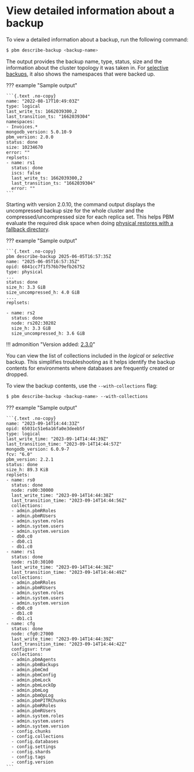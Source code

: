 # View detailed information about a backup

To view a detailed information about a backup, run the following command:

```{.bash data-prompt="$"}
$ pbm describe-backup <backup-name>
```

The output provides the backup name, type, status, size and the information about the cluster topology it was taken in. For [selective backups](../features/selective-backup.md), it also shows the namespaces that were backed up. 

??? example "Sample output"

    ```{.text .no-copy}
    name: "2022-08-17T10:49:03Z"
    type: logical
    last_write_ts: 1662039300,2
    last_transition_ts: "1662039304"
    namespaces:
    - Invoices.*
    mongodb_version: 5.0.10-9
    pbm_version: 2.0.0
    status: done
    size: 10234670
    error: ""
    replsets:
    - name: rs1
      status: done
      iscs: false
      last_write_ts: 1662039300,2
      last_transition_ts: "1662039304"
      error: ""
    ```

Starting with version 2.0.10, the command output displays the uncompressed backup size for the whole cluster and the compressed/uncompressed size for each replica set. This helps PBM evaluate the required disk space when doing [physical restores with a fallback directory](../features/physical.md#physical-restores-with-a-fallback-directory).

??? example "Sample output"

    ```{.text .no-copy}
    pbm describe-backup 2025-06-05T16:57:35Z
    name: "2025-06-05T16:57:35Z"
    opid: 6841cc7f1f576b79efb26752
    type: physical
    ...
    status: done
    size_h: 3.3 GiB
    size_uncompressed_h: 4.0 GiB
    ....
    replsets:

    - name: rs2
      status: done
      node: rs202:30202
      size_h: 3.3 GiB
      size_uncompressed_h: 3.6 GiB

!!! admonition "Version added: [2.3.0](../release-notes/2.3.0.md)"

You can view the list of collections included in the *logical* or *selective* backup. This simplifies troubleshooting as it helps identify the backup contents for environments where databases are frequently created or dropped.

To view the backup contents, use the `--with-collections` flag:

```{.bash data-prompt="$"}
$ pbm describe-backup <backup-name> --with-collections
```

??? example "Sample output"

    ```{.text .no-copy}
    name: "2023-09-14T14:44:33Z"
    opid: 65031c51e6a16fa0e3deeb5f
    type: logical
    last_write_time: "2023-09-14T14:44:39Z"
    last_transition_time: "2023-09-14T14:44:57Z"
    mongodb_version: 6.0.9-7
    fcv: "6.0"
    pbm_version: 2.2.1
    status: done
    size_h: 89.3 KiB
    replsets:
    - name: rs0
      status: done
      node: rs00:30000
      last_write_time: "2023-09-14T14:44:38Z"
      last_transition_time: "2023-09-14T14:44:56Z"
      collections:
      - admin.pbmRRoles
      - admin.pbmRUsers
      - admin.system.roles
      - admin.system.users
      - admin.system.version
      - db0.c0
      - db0.c1
      - db1.c0
    - name: rs1
      status: done
      node: rs10:30100
      last_write_time: "2023-09-14T14:44:38Z"
      last_transition_time: "2023-09-14T14:44:49Z"
      collections:
      - admin.pbmRRoles
      - admin.pbmRUsers
      - admin.system.roles
      - admin.system.users
      - admin.system.version
      - db0.c0
      - db1.c0
      - db1.c1
    - name: cfg
      status: done
      node: cfg0:27000
      last_write_time: "2023-09-14T14:44:39Z"
      last_transition_time: "2023-09-14T14:44:42Z"
      configsvr: true
      collections:
      - admin.pbmAgents
      - admin.pbmBackups
      - admin.pbmCmd
      - admin.pbmConfig
      - admin.pbmLock
      - admin.pbmLockOp
      - admin.pbmLog
      - admin.pbmOpLog
      - admin.pbmPITRChunks
      - admin.pbmRRoles
      - admin.pbmRUsers
      - admin.system.roles
      - admin.system.users
      - admin.system.version
      - config.chunks
      - config.collections
      - config.databases
      - config.settings
      - config.shards
      - config.tags
      - config.version
    ```
